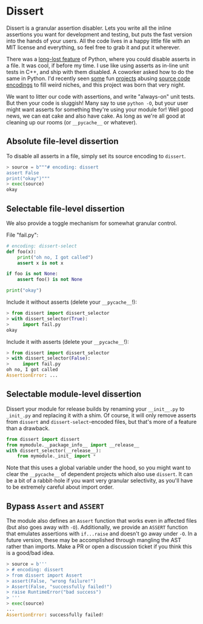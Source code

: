 Dissert
=======

Dissert is a granular assertion disabler.  Lets you write all the inline
assertions you want for development and testing, but puts the fast version
into the hands of your users.  All the code lives in a happy little file with
an MIT license and everything, so feel free to grab it and put it wherever.

There was a [long-lost feature](
https://mail.python.org/pipermail/python-list/2002-March/156528.html) of
Python, where you could disable asserts in a file.  It was cool, if before my
time.  I use like using asserts as in-line unit tests in C++, and ship with
them disabled.  A coworker asked how to do the same in Python.  I'd recently
seen [some](https://github.com/georgek42/inlinec) fun
[projects](https://github.com/pyxl4/pyxl4) abusing
[source code encodings](https://www.python.org/dev/peps/pep-0263/) to fill
weird niches, and this project was born that very night.

We want to litter our code with assertions, and write "always-on" unit tests.
But then your code is sluggish!  Many say to use `python -O`, but your user
might want asserts for something they're using your module for!  Well good
news, we can eat cake and also have cake.  As long as we're all good at 
cleaning up our rooms (or `__pycache__` or whatever).

Absolute file-level dissertion
------------------------------

To disable all asserts in a file, simply set its source encoding to `dissert`.

```python
> source = b"""# encoding: dissert
assert False
print("okay")"""
> exec(source)
okay
```

Selectable file-level dissertion
--------------------------------

We also provide a toggle mechanism for somewhat granular control.

File "fail.py":

```python
# encoding: dissert-select
def foo(x):
    print("oh no, I got called")
    assert x is not x

if foo is not None:
    assert foo() is not None

print("okay")
```

Include it without asserts (delete your `__pycache__`!):

```python
> from dissert import dissert_selector
> with dissert_selector(True):
>     import fail.py
okay
```

Include it with asserts (delete your `__pycache__`!):

```python
> from dissert import dissert_selector
> with dissert_selector(False):
>     import fail.py
oh no, I got called
AssertionError: ...
```

Selectable module-level dissertion
----------------------------------

Dissert your module for release builds by renaming your `__init__.py` to 
`_init_.py` and replacing it with a shim.  Of course, it will only remove
asserts from `dissert` and `dissert-select`-encoded files, but that's more
of a feature than a drawback.

```python
from dissert import dissert
from mymodule.__package_info__ import __release__
with dissert_selector(__release__):
    from mymodule._init_ import *
```

Note that this uses a global variable under the hood, so you might want to
clear the `__pycache__` of dependent projects which also use `dissert`.  It
can be a bit of a rabbit-hole if you want very granular selectivity, as
you'll have to be extremely careful about import order.

Bypass `Assert` and `ASSERT`
----------------------------
The module also defines an `Assert` function that works even in affected
files (but also goes away with `-O`).  Additionally, we provide an `ASSERT`
function that emulates assertions with `if...raise` and doesn't go away under
`-O`.  In a future version, these may be accomplished through mangling the AST
rather than imports.  Make a PR or open a discussion ticket if you think this
is a good/bad idea.

```python
> source = b'''
> # encoding: dissert
> from dissert import Assert
> assert(False, "wrong failure!")
> Assert(False, "successfully failed!")
> raise RuntimeError("bad success")
> '''
> exec(source)
...
AssertionError: successfully failed!
```

